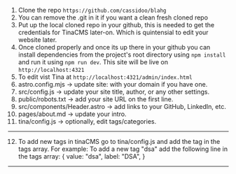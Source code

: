 1. Clone the repo `https://github.com/cassidoo/blahg`
2. You can remove the .git in it if you want a clean fresh cloned repo
3. Put up the local cloned repo in your github, this is needed to get the credentials for TinaCMS later-on. Which is quintensial to edit your website later.
4. Once cloned properly and once its up there in your github you can install dependencies from the project's root directory using `npm install` and run it using `npm run dev`. This site will be live on `http://localhost:4321`
5. To edit vist Tina at `http://localhost:4321/admin/index.html`
6. astro.config.mjs → update site: with your domain if you have one.
7. src/config.js → update your site title, author, or any other settings.
8. public/robots.txt → add your site URL on the first line.
9. src/components/Header.astro → add links to your GitHub, LinkedIn, etc.
10. pages/about.md → update your intro.
11. tina/config.js → optionally, edit tags/categories.

---

12. To add new tags in tinaCMS go to tina/config.js and add the tag in the tags array.
For example:
To add a new tag "dsa" add the following line in the tags array:
{
	value: "dsa",
	label: "DSA",
}

---